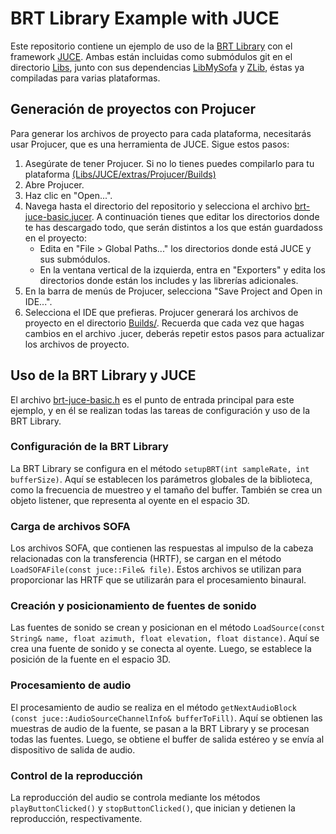 # BRT Library Example with JUCE
Este repositorio contiene un ejemplo de uso de la [BRT Library](https://github.com/GrupoDiana/BRTLibrary) con el framework [JUCE](https://github.com/juce-framework/JUCE). Ambas están incluidas como submódulos git en el directorio [Libs](Libs/), junto con sus dependencias [LibMySofa](https://github.com/GrupoDiana/libmysofa) y [ZLib](https://github.com/GrupoDiana/zlib), éstas ya compiladas para varias plataformas.

## Generación de proyectos con Projucer
Para generar los archivos de proyecto para cada plataforma, necesitarás usar Projucer, que es una herramienta de JUCE. Sigue estos pasos:
1.	Asegúrate de tener Projucer. Si no lo tienes puedes compilarlo para tu plataforma [(Libs/JUCE/extras/Projucer/Builds)](Libs/JUCE/extras/Projucer/Builds)
2.  Abre Projucer.
3.	Haz clic en "Open...".
4.	Navega hasta el directorio del repositorio y selecciona el archivo [brt-juce-basic.jucer](brt-juce-basic.jucer). A continuación tienes que editar los directorios donde te has descargado todo, que serán distintos a los que están guardadoss en el proyecto: 
    - Edita en "File > Global Paths..." los directorios donde está JUCE y sus submódulos. 
    - En la ventana vertical de la izquierda, entra en "Exporters" y edita los directorios donde están los includes y las librerías adicionales. 
5.	En la barra de menús de Projucer, selecciona "Save Project and Open in IDE...".
6.	Selecciona el IDE que prefieras. Projucer generará los archivos de proyecto en el directorio [Builds/](Builds/).
Recuerda que cada vez que hagas cambios en el archivo .jucer, deberás repetir estos pasos para actualizar los archivos de proyecto.
## Uso de la BRT Library y JUCE
El archivo [brt-juce-basic.h](Source/brt-juce-basic.h) es el punto de entrada principal para este ejemplo, y en él se realizan todas las tareas de configuración y uso de la BRT Library. 

### Configuración de la BRT Library
La BRT Library se configura en el método `setupBRT(int sampleRate, int bufferSize)`. Aquí se establecen los parámetros globales de la biblioteca, como la frecuencia de muestreo y el tamaño del buffer. También se crea un objeto listener, que representa al oyente en el espacio 3D.
### Carga de archivos SOFA
Los archivos SOFA, que contienen las respuestas al impulso de la cabeza relacionadas con la transferencia (HRTF), se cargan en el método  `LoadSOFAFile(const juce::File& file)`. Estos archivos se utilizan para proporcionar las HRTF que se utilizarán para el procesamiento binaural.
### Creación y posicionamiento de fuentes de sonido
Las fuentes de sonido se crean y posicionan en el método  `LoadSource(const String& name, float azimuth, float elevation, float distance)`. Aquí se crea una fuente de sonido y se conecta al oyente. Luego, se establece la posición de la fuente en el espacio 3D.
### Procesamiento de audio
El procesamiento de audio se realiza en el método  `getNextAudioBlock (const juce::AudioSourceChannelInfo& bufferToFill)`. Aquí se obtienen las muestras de audio de la fuente, se pasan a la BRT Library y se procesan todas las fuentes. Luego, se obtiene el buffer de salida estéreo y se envía al dispositivo de salida de audio.
### Control de la reproducción
La reproducción del audio se controla mediante los métodos  `playButtonClicked()` y  `stopButtonClicked()`, que inician y detienen la reproducción, respectivamente.
